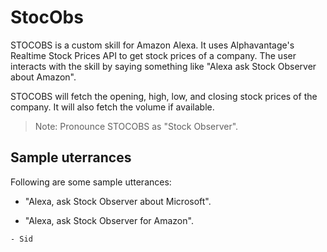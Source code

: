 # StocObs

STOCOBS is a custom skill for Amazon Alexa. It uses Alphavantage's Realtime Stock Prices API to get stock prices of a company.
The user interacts with the skill by saying something like "Alexa ask Stock Observer about Amazon".

STOCOBS will fetch the opening, high, low, and closing stock prices of the company. It will also fetch the volume if available.

> Note: Pronounce STOCOBS as "Stock Observer".

## Sample uterrances

Following are some sample utterances:

* "Alexa, ask Stock Observer about Microsoft".

* "Alexa, ask Stock Observer for Amazon".

`- Sid`

